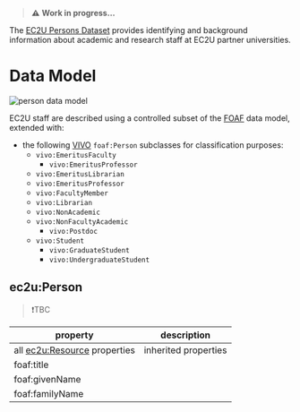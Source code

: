 > **⚠️** **Work in progress…**

The [EC2U Persons Dataset](http://data.ec2u.eu/persons/) provides identifying and background information about academic
and research staff at EC2U partner universities.

# Data Model

![person data model](index/persons.svg)

EC2U staff are described using a controlled subset of the [FOAF](http://xmlns.com/foaf/spec/) data model, extended with:

* the following [VIVO](https://wiki.lyrasis.org/display/VIVODOC113x/Ontology+Reference) `foaf:Person`
  subclasses for classification purposes:
  * `vivo:EmeritusFaculty`
    * `vivo:EmeritusProfessor`
  * `vivo:EmeritusLibrarian`
  * `vivo:EmeritusProfessor`
  * `vivo:FacultyMember`
  * `vivo:Librarian`
  * `vivo:NonAcademic`
  * `vivo:NonFacultyAcademic`
    * `vivo:Postdoc`
  * `vivo:Student`
    * `vivo:GraduateStudent`
    * `vivo:UndergraduateStudent`

## ec2u:Person

> ❗️TBC

| property                                     | description          |
| -------------------------------------------- | -------------------- |
| all [ec2u:Resource](/datasets/resources) properties | inherited properties |
| foaf:title                                   |                      |
| foaf:givenName                               |                      |
| foaf:familyName                              |                      |
